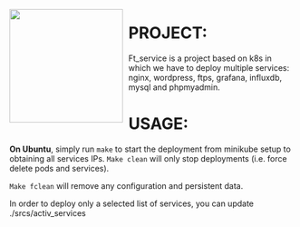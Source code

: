 <img src="https://upload.wikimedia.org/wikipedia/commons/6/67/Kubernetes_logo.svg"
     style="float: left; margin-right: 10px;" width=200px />

# PROJECT:

Ft_service is a project based on k8s in which we have to deploy multiple services: nginx, wordpress, ftps, grafana, influxdb, mysql and phpmyadmin.

# USAGE:

**On Ubuntu**, simply run `make` to start the deployment from minikube setup to obtaining all services IPs.
`Make clean` will only stop deployments (i.e. force delete pods and services).

`Make fclean` will remove any configuration and persistent data.

In order to deploy only a selected list of services, you can update ./srcs/activ_services 
